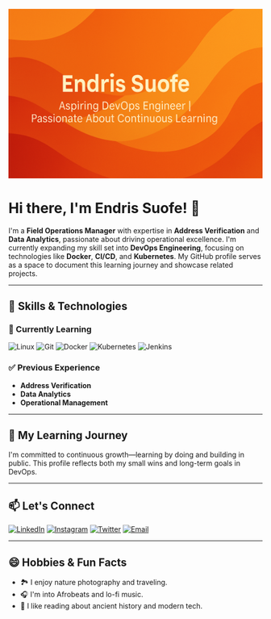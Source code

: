 ![My GitHub Banner](https://raw.githubusercontent.com/EndrisSuofe/EndrisSuofe/main/cover.png)

# Hi there, I'm Endris Suofe! 👋

I'm a **Field Operations Manager** with expertise in **Address Verification** and **Data Analytics**, passionate about driving operational excellence. I'm currently expanding my skill set into **DevOps Engineering**, focusing on technologies like **Docker**, **CI/CD**, and **Kubernetes**. My GitHub profile serves as a space to document this learning journey and showcase related projects.

---

## 🔧 Skills & Technologies

### 🌟 Currently Learning
![Linux](https://img.shields.io/badge/Linux-772953?style=for-the-badge&logo=linux&logoColor=white)
![Git](https://img.shields.io/badge/Git-F05032?style=for-the-badge&logo=git&logoColor=white)
![Docker](https://img.shields.io/badge/Docker-2496ED?style=for-the-badge&logo=docker&logoColor=white)
![Kubernetes](https://img.shields.io/badge/Kubernetes-326CE5?style=for-the-badge&logo=kubernetes&logoColor=white)
![Jenkins](https://img.shields.io/badge/Jenkins-D24939?style=for-the-badge&logo=jenkins&logoColor=white)

### ✅ Previous Experience
- **Address Verification**
- **Data Analytics**
- **Operational Management**

---

## 🌱 My Learning Journey

I'm committed to continuous growth—learning by doing and building in public. This profile reflects both my small wins and long-term goals in DevOps.

---

## 📫 Let's Connect

[![LinkedIn](https://img.shields.io/badge/LinkedIn-0077B5?style=flat-square&logo=linkedin&logoColor=white)](https://www.linkedin.com/in/endrissuofe)
[![Instagram](https://img.shields.io/badge/Instagram-E4405F?style=flat-square&logo=instagram&logoColor=white)](https://www.instagram.com/drix_man)
[![Twitter](https://img.shields.io/badge/Twitter-1DA1F2?style=flat-square&logo=twitter&logoColor=white)](https://twitter.com/drix_man)
[![Email](https://img.shields.io/badge/Email-D14836?style=flat-square&logo=gmail&logoColor=white)](mailto:endrissuofe@example.com)

---

## 😄 Hobbies & Fun Facts

- 🏞️ I enjoy nature photography and traveling.
- 🎧 I'm into Afrobeats and lo-fi music.
- 📖 I like reading about ancient history and modern tech.


